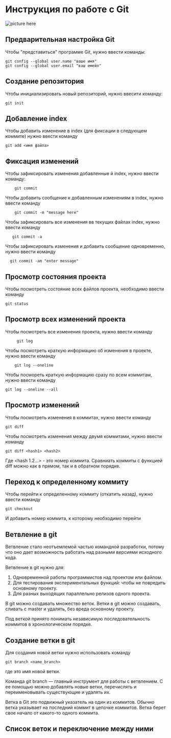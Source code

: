 # **Инструкция по работе с Git** 

![picture here](pict.jpg)

## Предварительная настройка Git

Чтобы "представиться" программе Git, нужно ввести команды:

    git config --global user.name "ваше имя"    
    git config --global user.email "ваш емейл"

 ## Создание репозитория

 Чтобы инициализировать новый репозиторий, нужно ввесити команду:
 
    git init

## Добавление index

Чтобы добавить изменение в index (для фиксации в следующем коммите) нужно ввести команду 

    git add <имя файла>

## Фиксация изменений

Чтобы зафиксировать изменения добавленные й index, нужно ввести команду:

        git commit

Чтобы добавить сообщение к добавленным изменениям в index, нужно ввести команду 

        git commit -m "message here"

Чтобы зафиксировать все изменения вв текущих файлах index, нужно ввести команду 

       git commit -a

Чтобы зафиксировать изменения и добавить сообщение одновременно, нужно ввести команду 

      git commit -am "enter message"

## Просмотр состояния проекта

Чтобы посмотреть состояние всех файлов проекта, необходимо ввести команду

    git status

## Просмотр всех изменений проекта

Чтобы посмотреть все изменения проекта, нужно ввести команду 

         git log

Чтобы посмотреть краткую информацию об изменения в проекте, нужно ввести команду 

        git log --oneline

Чтобы посмореть краткую информацию сразу по всем коммитам, нужно ввести команду

    git log --oneline --all

## Просмотр изменений 

Чтобы посмотреть изменения в коммитах, нужно ввести команду 

    git diff

Чтобы посмотреть изменения между двумя коммитами, нужно ввести команду 

    git diff <hash1> <hash2>

Где <hash 1.2...> - это номер коммита. Сравниать коммиты с функцией diff можно как в прямом, так и в обратном порядке. 

## Переход к определенному коммиту

Чтобы перейти к определенному коммиту (откатить назад), нужно ввести команду

    git checkout 

И добавить номер коммита, к которому необходимо перейти

## Ветвление в git 


Ветвление стало неотъемлемой частью командной разработки, потому что оно дает возможность работать над разными версиями исходного кода.

Ветвление в git нужно для:

1. Одновременной работы  программистов над проектом или файлом.
2. Для тестирования экспериментальных функций: чтобы не повредить основному проекту.
3. Для разных выходящих параллельно релизов одного проекта.

В git можно создавать множество веток.
Ветки в  git можно создавать, сливать с master и удалять, без вреда основному проекту.

Под веткой принято понимать независимую последовательность коммитов в хронологическом порядке.

## Создание ветки в git 

Для создания новой ветки нужно использовать команду 

    git branch <name_branch>

где <name> это имя новой ветки.

Команда git branch — главный инструмент для работы с ветвлением. С ее помощью можно добавлять новые ветки, перечислять и переименовывать существующие и удалять их.

Ветка в Git это подвижный указатель на один из коммитов. Обычно ветка указывает на последний коммит в цепочке коммитов. Ветка берет свое начало от какого-то одного коммита.

## Список веток и переключение между ними